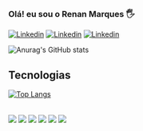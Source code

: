 ### Olá! eu sou o Renan Marques 🖐️

[![Linkedin](https://img.shields.io/badge/LinkedIn-0077B5?style=for-the-badge&logo=linkedin&logoColor=white)](https://www.linkedin.com/in/renan-marques/)
[![Linkedin](https://img.shields.io/badge/Microsoft_Outlook-0078D4?style=for-the-badge&logo=microsoft-outlook&logoColor=white)](https://www.linkedin.com/in/renan-marques/)
[![Linkedin](https://img.shields.io/badge/Microsoft_Teams-6264A7?style=for-the-badge&logo=microsoft-teams&logoColor=white)](https://www.linkedin.com/in/renan-marques/)

![Anurag's GitHub stats](https://github-readme-stats.vercel.app/api?username=rhenanmarques&show_icons=true&theme=dracula)

## Tecnologias

[![Top Langs](https://github-readme-stats.vercel.app/api/top-langs/?username=rhenanmarques&langs_count=8)](https://github.com/rhenanmarques/github-readme-stats)

<div style="display: inline_block"><br/>
<img align="center" alter="python" src="https://img.shields.io/badge/Python-14354C?style=for-the-badge&logo=python&logoColor=white">
<img align="center" alter="html5" src="https://img.shields.io/badge/MySQL-00000F?style=for-the-badge&logo=mysql&logoColor=white">
<img align="center" alter="django" src="https://img.shields.io/badge/Django-092E20?style=for-the-badge&logo=django&logoColor=white">
<img align="center" alter="html5" src="https://img.shields.io/badge/JavaScript-F7DF1E?style=for-the-badge&logo=javascript&logoColor=black">
<img align="center" alter="html5" src="https://img.shields.io/badge/HTML5-E34F26?style=for-the-badge&logo=html5&logoColor=white">
<img align="center" alter="html5" src="https://img.shields.io/badge/CSS3-1572B6?style=for-the-badge&logo=css3&logoColor=white">
</div><br/>
